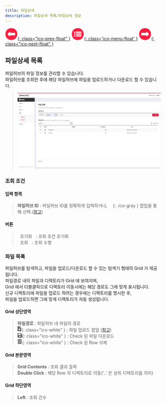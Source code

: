 ```yaml
---
title: 파일상세
description: 파일상세 목록/파일상세 정보
---
```


<link rel="stylesheet" type="text/css" href="../css/opme.css">

<!-- Defined -->
[file-lst]: img/file-lst.png
[ico-search]: img/icon/ico-search.png
[ico-del]: img/icon/ico-del.png
[ico-upload]: img/icon/ico-add.png
[ico-download]: img/icon/ico-save.png
[popup-filehub]: PopupFileHub.md
[popup-fileupload]: PopupFileUpload.md

<!-- Floating Menu -->
[prev]: FileHub.html "파일허브"
[menu]: index.html "목차"
[next]: AccessKey.html "엑세스키"
[ico-prev]: img/icon/ico-prev.png
[ico-menu]: img/icon/ico-menu.png
[ico-next]: img/icon/ico-next.png
[![이전][ico-prev]{: class="ico-prev-float" }][prev]
[![목차][ico-menu]{: class='ico-menu-float' }][menu]
[![다음][ico-next]{: class="ico-next-float" }][next]


## 파일상세 목록
파일허브의 파일 정보를 관리할 수 있습니다.  
파일허브를 조회한 후에 해당 파일허브에 파일을 업로드하거나 다운로드 할 수 있습니다.

> ![파일상세 목록][file-lst]

### 조회 조건

#### 입력 항목
> **파일허브 ID** : 파일허브 ID를 정확하게 입력하거나, ![파일허브 조회][ico-search]{: .ico-gray } 팝업을 통해 선택.([참고][popup-filehub])  

#### 버튼
> <kbd class="btn-gray">&nbsp;초기화&nbsp;</kbd> : 조회 조건 초기화  
> <kbd class="btn-red">&nbsp;조회&nbsp;</kbd> : 조회 수행  
 
### 파일 목록
파일허브를 탐색하고, 파일을 업로드/다운로드 할 수 있는 탐색기 형태의 Grid 가 제공됩니다.  
파일경로 내의 파일과 디렉토리가 Grid 에 보여지며,  
Grid 에서 더블클릭으로 디렉토리 이동시에는 해당 경로도 그에 맞게 표시됩니다.  
신규 디렉토리에 파일을 업로드 하려는 경우에는 디렉토리를 명시한 후,  
파일을 업로드하면 그에 맞게 디렉토리가 자동 생성됩니다.  

#### Grid 상단영역  
> **파일경로** : 파일허브 내 파일의 경로  
> ![업로드][ico-upload]{: class="ico-white" } : 파일 업로드 팝업 ([참고][popup-fileupload])  
> ![다운로드][ico-download]{: class="ico-white" } : Check 된 파일 다운로드   
> ![삭제][ico-del]{: class="ico-white" } : Check 된 Row 삭제

#### Grid 본문영역
> **Grid Contents** : 조회 결과 출력  
> **Double Click** : 해당 Row 의 디렉토리로 이동('..' 은 상위 디텍토리를 의미)

#### Grid 하단영역
> **Left** : 조회 건수  


